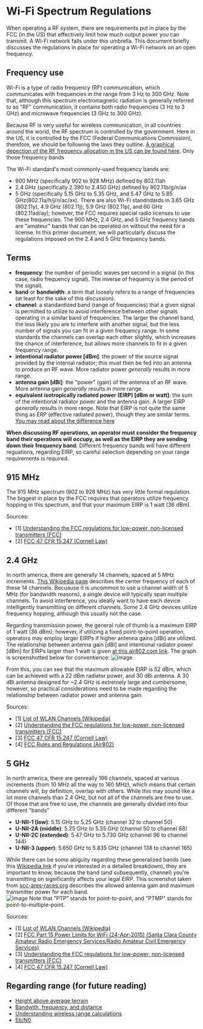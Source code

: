# Wi-Fi Spectrum Regulations
When operating a RF system, there are requirements put in place by the FCC (in the US) that effectively limit how much output power you can transmit.  A Wi-Fi network falls under this umbrella.  This document briefly discusses the regulations in place for operating a Wi-Fi network on an open frequency.

## Frequency use
Wi-Fi is a type of radio frequency (RF) communication, which communicates with frequencies in the range from 3 Hz to 300 GHz.  Note that, although this spectrum electromagnetic radiation is generally referred to as "RF" communication, it contains both radio frequencies (3 Hz to 3 GHz) and microwave frequencies (3 GHz to 300 GHz).

Because RF is very useful for wireless communication, in all countries around the world, the RF spectrum is controlled by the government.  Here in the US, it is controlled by the FCC (Federal Communications Commission), therefore, we should be following the laws they outline.  [A graphical depection of the RF frequency allocation in the US can be found here](https://www.ntia.doc.gov/files/ntia/publications/2003-allochrt.pdf).  Only those frequency bands 

The Wi-Fi standard's most commonly-used frequency bands are:
 - 900 MHz (specifically 902 to 928 MHz) defined by 802.11ah
 - 2.4 GHz (specifically 2.390 to 2.450 GHz) defined by 802.11b/g/n/ax
 - 5 GHz (specifically 5.15 GHz to 5.35 GHz, and 5.47 GHz to 5.85 GHz(802.11a/h/j/n/ac/ax).
There are also Wi-Fi standndards in 3.65 GHz (802.11y), 4.9 GHz (802.11j), 5.9 GHz (802.11p), and 60 GHz (802.11ad/ay); however, the FCC requires special radio licenses to use these frequencies.  The 900 MHz, 2.4 GHz, and 5 GHz frequency bands are "amateur" bands that can be operated on without the need for a license.  In this primer document, we will particularly discuss the regulations imposed on the 2.4 and 5 GHz frequency bands.  

## Terms

 - **frequency**: the number of periodic waves per second in a signal (in this case, radio frequency signal).  The inverse of frequency is the period of the signal).
 - **band** or **bandwidth**: a term that loosely refers to a range of frequencies (at least for the sake of this discussion).
 - **channel**: a standardized band (range of frequencies) that a given signal is permitted to utilize to avoid interference between other signals operating in a similar band of frequencies.  The larger the channel band, the less likely you are to interfere with another signal, but the less number of signals you can fit in a given frequency range.  In some standards the channels can overlap each other slightly, which increases the chance of interference, but allows more channels to fit in a given frequency range.
 - **intentional radiator power [dBm]**: the power of the source signal provided by the internal radiator; this must then be fed into an antenna to produce an RF wave.  More radiator power _generally_ results in more range. 
 - **antenna gain [dBi]**: the "power" (gain) of the antenna of an RF wave.  More antenna gain _generally_ results in more range.
 - **equivalent isotropically radiated power (EIRP) [dBm or watt]**: the sum of the intentional radiator power and the antenna gain.  A larger EIRP _generally_ results in more range.  Note that EIRP is not quite the same thing as ERP (effective radiated power), though they are similar terms.  [You may read about the difference here](https://en.wikipedia.org/wiki/Effective_radiated_power)
 
**When discussing RF operations, an operator must consider the frequency band their operations will occupy, as well as the EIRP they are sending down their frequency band**.  Different frequency bands will have different reguations, regarding EIRP, so careful selection depending on your range requirements is required.

## 915 MHz
The 915 MHz spectrum (902 to 928 MHz) has very little formal regulation.  The biggest in place by the FCC requires that operators utilize frequency hopping in this spectrum, and that your maximum EIRP is 1 watt (36 dBm).  

Sources:
 - [1] [Understanding the FCC regulations for low-power, non-licensed transmitters (FCC)](https://transition.fcc.gov/Bureaus/Engineering_Technology/Documents/bulletins/oet63/oet63rev.pdf)
 - [2] [FCC 47 CFR 15.247 (Cornell Law)](https://www.law.cornell.edu/cfr/text/47/15.247)

## 2.4 GHz
In north america, there are generally 14 channels, spaced at 5 MHz increments.  [This Wikipedia page](https://en.wikipedia.org/wiki/List_of_WLAN_channels) describes the center frequency of each of these 14 channels.  Becuause it is uncommon to use a channel width of 5 MHz (for bandwidth reasons), a single device will typically span multiple channels.  To avoid interference, you ideally want to have each device intelligently transmitting on different channels.  Some 2.4 GHz devices utilize frequency hopping, although this usually not the case.

Regarding transmission power, the general rule of thumb is a maximum EIRP of 1 watt (36 dBm); however, if utilizing a fixed point-to-point operation, operators may employ larger EIRPs if higher antenna gains [dBi] are utilized.  The relationship between antenna gain [dBi] and intentional radiator power [dBm] for EIRPs larger than 1 watt is given [at this air802.com link](https://www.air802.com/fcc-rules-and-regulations.html).  The graph is screenshotted below for conventience: 
![image](https://github.com/riplaboratory/Kanaloa/blob/master/PrimerDocuments/WifiSpectrumRegulations/Images/FCC2.4GHzBANDRULES.PNG)

From this, you can see that the maximum allowable EIRP is 52 dBm, which can be achieved with a 22 dBm radiator power, and 30 dBi antenna.  A 30 dBi antenna designed for ~2.4 GHz is extremely large and cumbersome; however, so practical considerations need to be made regarding the relationship between radiator power and antenna gain.  

Sources:
 - [1] [List of WLAN Channels (Wikipedia)](https://en.wikipedia.org/wiki/List_of_WLAN_channels)
 - [2] [Understanding the FCC regulations for low-power, non-licensed transmitters (FCC)](https://transition.fcc.gov/Bureaus/Engineering_Technology/Documents/bulletins/oet63/oet63rev.pdf)
 - [3] [FCC 47 CFR 15.247 (Cornell Law)](https://www.law.cornell.edu/cfr/text/47/15.247)
 - [4] [FCC Rules and Regulations (Air802)](https://www.air802.com/fcc-rules-and-regulations.html)

## 5 GHz
In north america, there are genreally 196 channels, spaced at various increments (from 10 MHz all the way to 160 MHz), which means that certain channels will, by definition, overlap with others.  While this may sound like a lot more channels than 2.4 GHz, but not all of the channels are free to use.  Of those that are free to use, the channels are generally divided into four different "bands"

 - **U-NII-1 (low)**: 5.15 GHz to 5.25 GHz (channel 32 to channel 50)
 - **U-NII-2A (middle)**: 5.25 GHz to 5.35 GHz (channel 50 to channel 68)
 - **U-NII-2C (extended)**: 5.47 GHz to 5.730 GHz (channel 96 to channel 144)
 - **U-NII-3 (upper)**: 5.650 GHz to 5.835 GHz (channel 138 to channel 165)
 
While there can be some abiguity regarding these generalized bands (see this [Wikipedia link](https://en.wikipedia.org/wiki/List_of_WLAN_channels) if you're interested in a detailed breakdown), they are important to know, because the band (and subsequently, channel) you're transmitting on significantly affects your legal EIRP.  This screenshot taken from [scc-ares-races.org](https://www.scc-ares-races.org/mesh/doc/WiFi_Part_15_Power_Limits_v150424.pdf) describes the allowed antenna gain and maximum transmitter power for each band.  
![image](https://github.com/riplaboratory/Kanaloa/blob/master/PrimerDocuments/WifiSpectrumRegulations/Images/fccPart15PowerLimitsForWifi.PNG)
Note that "PTP" stands for point-to-point, and "PTMP" stands for point-to-multiple-point.  

Sources:
 - [1] [List of WLAN Channels (Wikipedia)](https://en.wikipedia.org/wiki/List_of_WLAN_channels)
 - [2] [FCC Part 15 Power Limits for WiFi (24-Apr-2015) (Santa Clara County Amateur Radio Emergency Services/Radio Amateur Civil Emergency Services)](https://www.scc-ares-races.org/mesh/doc/WiFi_Part_15_Power_Limits_v150424.pdf)
 - [3] [Understanding the FCC regulations for low-power, non-licensed transmitters (FCC)](https://transition.fcc.gov/Bureaus/Engineering_Technology/Documents/bulletins/oet63/oet63rev.pdf)
 - [4] [FCC 47 CFR 15.247 (Cornell Law)](https://www.law.cornell.edu/cfr/text/47/15.247)

## Regarding range (for future reading)
 - [Height above average terrain](https://en.wikipedia.org/wiki/Height_above_average_terrain)
 - [Bandwith, frequency, and distance](https://physics.stackexchange.com/questions/303314/relation-between-data-rate-frequencyrf-and-distance)
 - [Understanding wireless range calculations](http://www.electronicdesign.com/communications/understanding-wireless-range-calculations)
 - [Eb/N0](https://en.wikipedia.org/wiki/Eb/N0)

